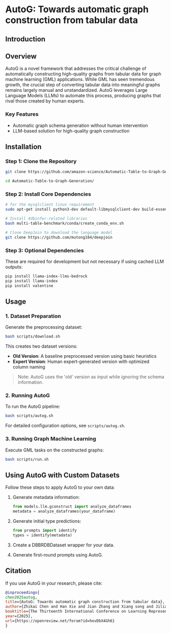 # AutoG: Towards automatic graph construction from tabular data

## Introduction

## Overview

AutoG is a novel framework that addresses the critical challenge of automatically constructing high-quality graphs from tabular data for graph machine learning (GML) applications. While GML has seen tremendous growth, the crucial step of converting tabular data into meaningful graphs remains largely manual and unstandardized. AutoG leverages Large Language Models (LLMs) to automate this process, producing graphs that rival those created by human experts.

### Key Features

- Automatic graph schema generation without human intervention
- LLM-based solution for high-quality graph construction

## Installation

### Step 1: Clone the Repository

```bash
git clone https://github.com/amazon-science/Automatic-Table-to-Graph-Generation

cd Automatic-Table-to-Graph-Generation/
```

### Step 2: Install Core Dependencies

```bash
# for the mysqlclient linux requirement
sudo apt-get install python3-dev default-libmysqlclient-dev build-essential pkg-config

# Install 4dbinfer-related libraries
bash multi-table-benchmark/conda/create_conda_env.sh

# Clone DeepJoin to download the language model
git clone https://github.com/mutong184/deepjoin
```

### Step 3: Optional Dependencies
These are required for development but not necessary if using cached LLM outputs:

```bash
pip install llama-index-llms-bedrock
pip install llama-index
pip install valentine
```

## Usage

### 1. Dataset Preparation

Generate the preprocessing dataset:

```bash
bash scripts/download.sh
```

This creates two dataset versions:
- **Old Version**: A baseline preprocessed version using basic heuristics
- **Expert Version**: Human expert-generated version with optimized column naming

> Note: AutoG uses the 'old' version as input while ignoring the schema information. 

### 2. Running AutoG

To run the AutoG pipeline:

```bash
bash scripts/autog.sh
```

For detailed configuration options, see `scripts/autog.sh`.

### 3. Running Graph Machine Learning

Execute GML tasks on the constructed graphs:

```bash
bash scripts/run.sh
```

## Using AutoG with Custom Datasets

Follow these steps to apply AutoG to your own data:

1. Generate metadata information:
   ```python
   from models.llm.gconstruct import analyze_dataframes
   metadata = analyze_dataframes(your_dataframe)
   ```

2. Generate initial type predictions:
   ```python
   from prompts import identify
   types = identify(metadata)
   ```

3. Create a DBBRDBDataset wrapper for your data.

4. Generate first-round prompts using AutoG.



## Citation

If you use AutoG in your research, please cite:

```bibtex
@inproceedings{
chen2025autog,
title={AutoG: Towards automatic graph construction from tabular data},
author={Zhikai Chen and Han Xie and Jian Zhang and Xiang song and Jiliang Tang and Huzefa Rangwala and George Karypis},
booktitle={The Thirteenth International Conference on Learning Representations},
year={2025},
url={https://openreview.net/forum?id=hovDbX4Gh6}
}
```





